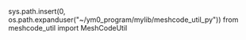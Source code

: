 sys.path.insert(0, os.path.expanduser("~/ym0_program/mylib/meshcode_util_py"))
from meshcode_util import MeshCodeUtil
